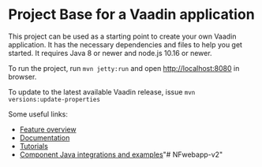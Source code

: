# Project Base for a Vaadin application

This project can be used as a starting point to create your own Vaadin application.
It has the necessary dependencies and files to help you get started.
It requires Java 8 or newer and node.js 10.16 or newer.

To run the project, run `mvn jetty:run` and open [http://localhost:8080](http://localhost:8080) in browser.

To update to the latest available Vaadin release, issue `mvn 
versions:update-properties`

Some useful links:
- [Feature overview](https://vaadin.com/flow)
- [Documentation](https://vaadin.com/docs/flow/Overview.html)
- [Tutorials](https://vaadin.com/tutorials?q=tag:Flow) 
- [Component Java integrations and examples](https://vaadin.com/components)"# NFwebapp-v2" 
